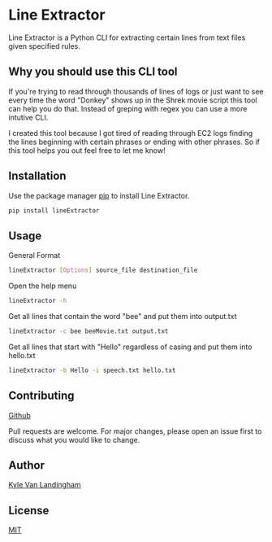 # Line Extractor

Line Extractor is a Python CLI for extracting certain lines from text files given specified rules.

## Why you should use this CLI tool

If you're trying to read through thousands of lines of logs or just want to see every time the word "Donkey" shows up in the Shrek movie script this tool can help you do that. Instead of greping with regex you can use a more intutive CLI.

I created this tool because I got tired of reading through EC2 logs finding the lines beginning with certain phrases or ending with other phrases. So if this tool helps you out feel free to let me know!

## Installation

Use the package manager [pip](https://pypi.org/project/pip/) to install Line Extractor.

```bash
pip install lineExtractor
```

## Usage

General Format

```bash
lineExtractor [Options] source_file destination_file
```

Open the help menu

```bash
lineExtractor -h
```

Get all lines that contain the word "bee" and put them into output.txt

```bash
lineExtractor -c bee beeMovie.txt output.txt
```

Get all lines that start with "Hello" regardless of casing and put them into hello.txt

```bash
lineExtractor -b Hello -i speech.txt hello.txt
```

## Contributing

[Github](https://github.com/kvanland/lineExtractor/)

Pull requests are welcome. For major changes, please open an issue first to discuss what you would like to change.

## Author

[Kyle Van Landingham](https://kvanland.github.io/)

## License

[MIT](https://choosealicense.com/licenses/mit/)